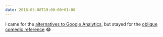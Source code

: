 ```yaml
---
date: 2018-05-08T19:00:00+01:00
---
```

I came for the [alternatives to Google Analytics](https://adactio.com/journal/13853), but stayed for the [oblique comedic reference](https://www.youtube.com/watch?v=IzdI_PecYx0) 😂
